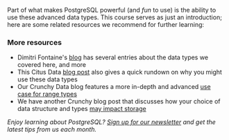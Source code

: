 Part of what makes PostgreSQL powerful (and _fun_ to use) is the ability to use
 these advanced data types. This course serves as just an introduction; here 
 are some related resources we recommend for further learning:

### More resources

* Dimitri Fontaine's [blog](https://tapoueh.org/tags/data-types/) has several 
entries about the data types we covered here, and more
* This Citus Data [blog post](https://www.citusdata.com/blog/2018/08/29/datatypes-you-should-consider-using/) 
also gives a quick rundown on why you might use these data types
* Our Crunchy Data blog features a more in-depth and advanced 
[use case for range types](https://info.crunchydata.com/blog/range-types-recursion-how-to-search-availability-with-postgresql)
* We have another Crunchy blog post that discusses how your choice of data 
structure and types [may impact storage](https://info.crunchydata.com/blog/how-your-postgresql-data-model-affects-storage) 

_Enjoy learning about PostgreSQL? [Sign up for our newsletter](https://www.crunchydata.com/newsletter/) and get the latest tips from us each month._